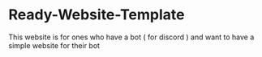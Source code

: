 # Ready-Website-Template
This website is for ones who have a bot ( for discord ) and want to have a simple website for their bot
